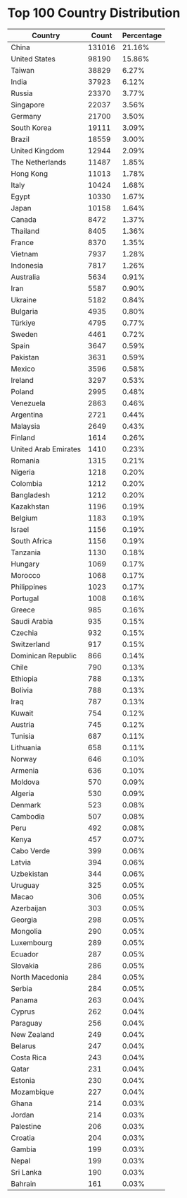# Top 100 Country Distribution
| Country | Count | Percentage |
|----|----|----|
| China | 131016 | 21.16% |
| United States | 98190 | 15.86% |
| Taiwan | 38829 | 6.27% |
| India | 37923 | 6.12% |
| Russia | 23370 | 3.77% |
| Singapore | 22037 | 3.56% |
| Germany | 21700 | 3.50% |
| South Korea | 19111 | 3.09% |
| Brazil | 18559 | 3.00% |
| United Kingdom | 12944 | 2.09% |
| The Netherlands | 11487 | 1.85% |
| Hong Kong | 11013 | 1.78% |
| Italy | 10424 | 1.68% |
| Egypt | 10330 | 1.67% |
| Japan | 10158 | 1.64% |
| Canada | 8472 | 1.37% |
| Thailand | 8405 | 1.36% |
| France | 8370 | 1.35% |
| Vietnam | 7937 | 1.28% |
| Indonesia | 7817 | 1.26% |
| Australia | 5634 | 0.91% |
| Iran | 5587 | 0.90% |
| Ukraine | 5182 | 0.84% |
| Bulgaria | 4935 | 0.80% |
| Türkiye | 4795 | 0.77% |
| Sweden | 4461 | 0.72% |
| Spain | 3647 | 0.59% |
| Pakistan | 3631 | 0.59% |
| Mexico | 3596 | 0.58% |
| Ireland | 3297 | 0.53% |
| Poland | 2995 | 0.48% |
| Venezuela | 2863 | 0.46% |
| Argentina | 2721 | 0.44% |
| Malaysia | 2649 | 0.43% |
| Finland | 1614 | 0.26% |
| United Arab Emirates | 1410 | 0.23% |
| Romania | 1315 | 0.21% |
| Nigeria | 1218 | 0.20% |
| Colombia | 1212 | 0.20% |
| Bangladesh | 1212 | 0.20% |
| Kazakhstan | 1196 | 0.19% |
| Belgium | 1183 | 0.19% |
| Israel | 1156 | 0.19% |
| South Africa | 1156 | 0.19% |
| Tanzania | 1130 | 0.18% |
| Hungary | 1069 | 0.17% |
| Morocco | 1068 | 0.17% |
| Philippines | 1023 | 0.17% |
| Portugal | 1008 | 0.16% |
| Greece | 985 | 0.16% |
| Saudi Arabia | 935 | 0.15% |
| Czechia | 932 | 0.15% |
| Switzerland | 917 | 0.15% |
| Dominican Republic | 866 | 0.14% |
| Chile | 790 | 0.13% |
| Ethiopia | 788 | 0.13% |
| Bolivia | 788 | 0.13% |
| Iraq | 787 | 0.13% |
| Kuwait | 754 | 0.12% |
| Austria | 745 | 0.12% |
| Tunisia | 687 | 0.11% |
| Lithuania | 658 | 0.11% |
| Norway | 646 | 0.10% |
| Armenia | 636 | 0.10% |
| Moldova | 570 | 0.09% |
| Algeria | 530 | 0.09% |
| Denmark | 523 | 0.08% |
| Cambodia | 507 | 0.08% |
| Peru | 492 | 0.08% |
| Kenya | 457 | 0.07% |
| Cabo Verde | 399 | 0.06% |
| Latvia | 394 | 0.06% |
| Uzbekistan | 344 | 0.06% |
| Uruguay | 325 | 0.05% |
| Macao | 306 | 0.05% |
| Azerbaijan | 303 | 0.05% |
| Georgia | 298 | 0.05% |
| Mongolia | 290 | 0.05% |
| Luxembourg | 289 | 0.05% |
| Ecuador | 287 | 0.05% |
| Slovakia | 286 | 0.05% |
| North Macedonia | 284 | 0.05% |
| Serbia | 284 | 0.05% |
| Panama | 263 | 0.04% |
| Cyprus | 262 | 0.04% |
| Paraguay | 256 | 0.04% |
| New Zealand | 249 | 0.04% |
| Belarus | 247 | 0.04% |
| Costa Rica | 243 | 0.04% |
| Qatar | 231 | 0.04% |
| Estonia | 230 | 0.04% |
| Mozambique | 227 | 0.04% |
| Ghana | 214 | 0.03% |
| Jordan | 214 | 0.03% |
| Palestine | 206 | 0.03% |
| Croatia | 204 | 0.03% |
| Gambia | 199 | 0.03% |
| Nepal | 199 | 0.03% |
| Sri Lanka | 190 | 0.03% |
| Bahrain | 161 | 0.03% |
